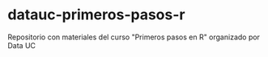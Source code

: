# datauc-primeros-pasos-r
Repositorio con materiales del curso "Primeros pasos en R" organizado por Data UC
